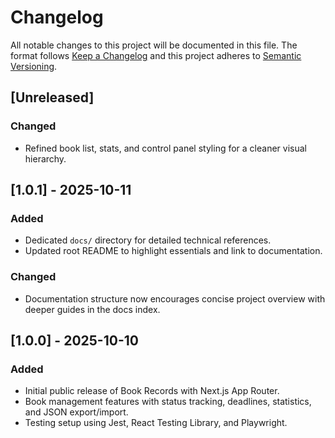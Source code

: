 # Changelog

<!-- markdownlint-disable MD024 -->

All notable changes to this project will be documented in this file. The format follows [Keep a Changelog](https://keepachangelog.com/en/1.1.0/) and this project adheres to [Semantic Versioning](https://semver.org/spec/v2.0.0.html).

## [Unreleased]

### Changed

- Refined book list, stats, and control panel styling for a cleaner visual hierarchy.

## [1.0.1] - 2025-10-11

### Added

- Dedicated `docs/` directory for detailed technical references.
- Updated root README to highlight essentials and link to documentation.

### Changed

- Documentation structure now encourages concise project overview with deeper guides in the docs index.

## [1.0.0] - 2025-10-10

### Added

- Initial public release of Book Records with Next.js App Router.
- Book management features with status tracking, deadlines, statistics, and JSON export/import.
- Testing setup using Jest, React Testing Library, and Playwright.
